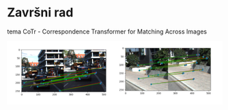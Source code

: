 # Završni rad

tema CoTr - Correspondence Transformer for Matching Across Images

<img src='/example.png' alt='image' title='gen image' style='width: 600px'>
